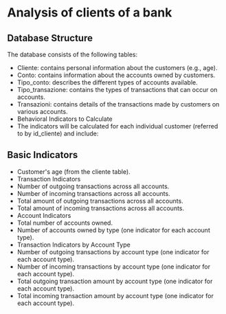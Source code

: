 # Analysis of clients of a bank

## Database Structure
The database consists of the following tables:

- Cliente: contains personal information about the customers (e.g., age).
- Conto: contains information about the accounts owned by customers.
- Tipo_conto: describes the different types of accounts available.
- Tipo_transazione: contains the types of transactions that can occur on accounts.
- Transazioni: contains details of the transactions made by customers on various accounts.
- Behavioral Indicators to Calculate
- The indicators will be calculated for each individual customer (referred to by id_cliente) and include:

## Basic Indicators
- Customer's age (from the cliente table).
- Transaction Indicators
- Number of outgoing transactions across all accounts.
- Number of incoming transactions across all accounts.
- Total amount of outgoing transactions across all accounts.
- Total amount of incoming transactions across all accounts.
- Account Indicators
- Total number of accounts owned.
- Number of accounts owned by type (one indicator for each account type).
- Transaction Indicators by Account Type
- Number of outgoing transactions by account type (one indicator for each account type).
- Number of incoming transactions by account type (one indicator for each account type).
- Total outgoing transaction amount by account type (one indicator for each account type).
- Total incoming transaction amount by account type (one indicator for each account type).
